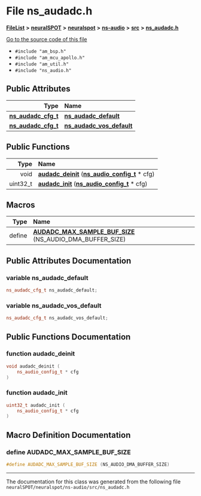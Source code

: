 

# File ns\_audadc.h



[**FileList**](files.md) **>** [**neuralSPOT**](dir_75594cce7c7773aa3cb253214bf56510.md) **>** [**neuralspot**](dir_b737d82f35ec218ac5a7ef4105db9c0e.md) **>** [**ns-audio**](dir_45211a8475460839574f71aa108f4957.md) **>** [**src**](dir_e70eef2d5115541d1d6cb7ad27f30382.md) **>** [**ns\_audadc.h**](ns__audadc_8h.md)

[Go to the source code of this file](ns__audadc_8h_source.md)



* `#include "am_bsp.h"`
* `#include "am_mcu_apollo.h"`
* `#include "am_util.h"`
* `#include "ns_audio.h"`





















## Public Attributes

| Type | Name |
| ---: | :--- |
|  [**ns\_audadc\_cfg\_t**](structns__audadc__cfg__t.md) | [**ns\_audadc\_default**](#variable-ns_audadc_default)  <br> |
|  [**ns\_audadc\_cfg\_t**](structns__audadc__cfg__t.md) | [**ns\_audadc\_vos\_default**](#variable-ns_audadc_vos_default)  <br> |
















## Public Functions

| Type | Name |
| ---: | :--- |
|  void | [**audadc\_deinit**](#function-audadc_deinit) ([**ns\_audio\_config\_t**](ns__audio_8h.md#typedef-ns_audio_config_t) \* cfg) <br> |
|  uint32\_t | [**audadc\_init**](#function-audadc_init) ([**ns\_audio\_config\_t**](ns__audio_8h.md#typedef-ns_audio_config_t) \* cfg) <br> |



























## Macros

| Type | Name |
| ---: | :--- |
| define  | [**AUDADC\_MAX\_SAMPLE\_BUF\_SIZE**](ns__audadc_8h.md#define-audadc_max_sample_buf_size)      (NS\_AUDIO\_DMA\_BUFFER\_SIZE)<br> |

## Public Attributes Documentation




### variable ns\_audadc\_default 

```C++
ns_audadc_cfg_t ns_audadc_default;
```






### variable ns\_audadc\_vos\_default 

```C++
ns_audadc_cfg_t ns_audadc_vos_default;
```



## Public Functions Documentation




### function audadc\_deinit 

```C++
void audadc_deinit (
    ns_audio_config_t * cfg
) 
```






### function audadc\_init 

```C++
uint32_t audadc_init (
    ns_audio_config_t * cfg
) 
```



## Macro Definition Documentation





### define AUDADC\_MAX\_SAMPLE\_BUF\_SIZE 

```C++
#define AUDADC_MAX_SAMPLE_BUF_SIZE (NS_AUDIO_DMA_BUFFER_SIZE)
```




------------------------------
The documentation for this class was generated from the following file `neuralSPOT/neuralspot/ns-audio/src/ns_audadc.h`

